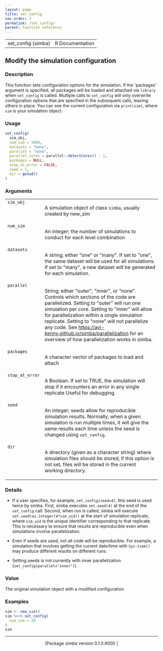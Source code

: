 ```yaml
---
layout: page
title: set_config 
nav_order: 7 
permalink: /set_config/
parent: Function reference
---
```



<table width="100%" summary="page for set_config {simba}"><tr><td>set_config {simba}</td><td style="text-align: right;">R Documentation</td></tr></table>

<h2>Modify the simulation configuration</h2>

<h3>Description</h3>

<p>This function sets configuration options for the simulation. If
the 'packages' argument is specified, all packages will be loaded and
attached via <span style='font-family:&quot;SFMono-Regular&quot;,Menlo,Consolas,Monospace; font-size:0.85em'>library</span> when <span style='font-family:&quot;SFMono-Regular&quot;,Menlo,Consolas,Monospace; font-size:0.85em'>set_config</span> is called. Multiple
calls to <span style='font-family:&quot;SFMono-Regular&quot;,Menlo,Consolas,Monospace; font-size:0.85em'>set_config</span> will only overwrite configuration options that
are specified in the subsequent calls, leaving others in place. You can
see the current configuration via <span style='font-family:&quot;SFMono-Regular&quot;,Menlo,Consolas,Monospace; font-size:0.85em'>print(sim)</span>, where <span style='font-family:&quot;SFMono-Regular&quot;,Menlo,Consolas,Monospace; font-size:0.85em'>sim</span> is
your simulation object.
</p>


<h3>Usage</h3>

```R
set_config(
  sim_obj,
  num_sim = 1000,
  datasets = "many",
  parallel = "none",
  parallel_cores = parallel::detectCores() - 1,
  packages = NULL,
  stop_at_error = FALSE,
  seed = 1,
  dir = getwd()
)
```


<h3>Arguments</h3>

<table summary="R argblock">
<tr valign="top"><td><span style='font-family:&quot;SFMono-Regular&quot;,Menlo,Consolas,Monospace; font-size:0.85em'>sim_obj</span></td>
<td>
<p>A simulation object of class <span style='font-family:&quot;SFMono-Regular&quot;,Menlo,Consolas,Monospace; font-size:0.85em'>simba</span>, usually created by
new_sim</p>
</td></tr>
<tr valign="top"><td><span style='font-family:&quot;SFMono-Regular&quot;,Menlo,Consolas,Monospace; font-size:0.85em'>num_sim</span></td>
<td>
<p>An integer; the number of simulations to conduct for each
level combination</p>
</td></tr>
<tr valign="top"><td><span style='font-family:&quot;SFMono-Regular&quot;,Menlo,Consolas,Monospace; font-size:0.85em'>datasets</span></td>
<td>
<p>A string; either &quot;one&quot; or &quot;many&quot;. If set to &quot;one&quot;, the same
dataset will be used for all simulations. If set to &quot;many&quot;, a new
dataset will be generated for each simulation.</p>
</td></tr>
<tr valign="top"><td><span style='font-family:&quot;SFMono-Regular&quot;,Menlo,Consolas,Monospace; font-size:0.85em'>parallel</span></td>
<td>
<p>String; either &quot;outer&quot;, &quot;inner&quot;, or &quot;none&quot;. Controls which
sections of the code are parallelized. Setting to &quot;outer&quot; will run one
simulation per core. Setting to &quot;inner&quot; will allow for parallelization
within a single simulation replicate. Setting to &quot;none&quot; will not
parallelize any code. See
<a href="https://avi-kenny.github.io/simba/parallelization">https://avi-kenny.github.io/simba/parallelization</a> for an overview
of how parallelization works in <span class="pkg">simba</span>.</p>
</td></tr>
<tr valign="top"><td><span style='font-family:&quot;SFMono-Regular&quot;,Menlo,Consolas,Monospace; font-size:0.85em'>packages</span></td>
<td>
<p>A character vector of packages to load and attach</p>
</td></tr>
<tr valign="top"><td><span style='font-family:&quot;SFMono-Regular&quot;,Menlo,Consolas,Monospace; font-size:0.85em'>stop_at_error</span></td>
<td>
<p>A Boolean. If set to TRUE, the simulation will
stop if it encounters an error in any single replicate Useful for
debugging.</p>
</td></tr>
<tr valign="top"><td><span style='font-family:&quot;SFMono-Regular&quot;,Menlo,Consolas,Monospace; font-size:0.85em'>seed</span></td>
<td>
<p>An integer; seeds allow for reproducible simulation results.
Normally, when a given simulation is run multiple times, it will give
the same results each time unless the seed is changed using
<span style='font-family:&quot;SFMono-Regular&quot;,Menlo,Consolas,Monospace; font-size:0.85em'>set_config</span>.</p>
</td></tr>
<tr valign="top"><td><span style='font-family:&quot;SFMono-Regular&quot;,Menlo,Consolas,Monospace; font-size:0.85em'>dir</span></td>
<td>
<p>A directory (given as a character string) where simulation files
should be stored; if this option is not set, files will be stored in the
current working directory.</p>
</td></tr>
</table>


<h3>Details</h3>


<ul>
<li><p>If a user specifies, for example, <span style='font-family:&quot;SFMono-Regular&quot;,Menlo,Consolas,Monospace; font-size:0.85em'>set_config(seed=4)</span>, this
seed is used twice by <span class="pkg">simba</span>. First, <span class="pkg">simba</span> executes
<span style='font-family:&quot;SFMono-Regular&quot;,Menlo,Consolas,Monospace; font-size:0.85em'>set.seed(4)</span> at the end of the <span style='font-family:&quot;SFMono-Regular&quot;,Menlo,Consolas,Monospace; font-size:0.85em'>set_config</span> call. Second,
when run is called, <span class="pkg">simba</span> will execute
<span style='font-family:&quot;SFMono-Regular&quot;,Menlo,Consolas,Monospace; font-size:0.85em'>set.seed(as.integer(4*sim_uid))</span> at the start of simulation
replicate, where <span style='font-family:&quot;SFMono-Regular&quot;,Menlo,Consolas,Monospace; font-size:0.85em'>sim_uid</span> is the unique identifier corresponding
to that replicate. This is necessary to ensure that results are
reproducible even when simulations involve parallelization.
</p>
</li>
<li><p>Even if seeds are used, not all code will be reproducible. For
example, a simulation that involves getting the current date/time with
<span style='font-family:&quot;SFMono-Regular&quot;,Menlo,Consolas,Monospace; font-size:0.85em'>Sys.time()</span> may produce different results on different runs.
</p>
</li>
<li><p>Setting seeds is not currently with inner parallelization
(<span style='font-family:&quot;SFMono-Regular&quot;,Menlo,Consolas,Monospace; font-size:0.85em'>set_config(parallel="inner")</span>).
</p>
</li></ul>



<h3>Value</h3>

<p>The original simulation object with a modified configuration
</p>


<h3>Examples</h3>

```R
sim <- new_sim()
sim %<>% set_config(
  num_sim = 10
)
sim
```

<hr /><div style="text-align: center;">[Package <em>simba</em> version 0.1.0.9000 ]</div>
